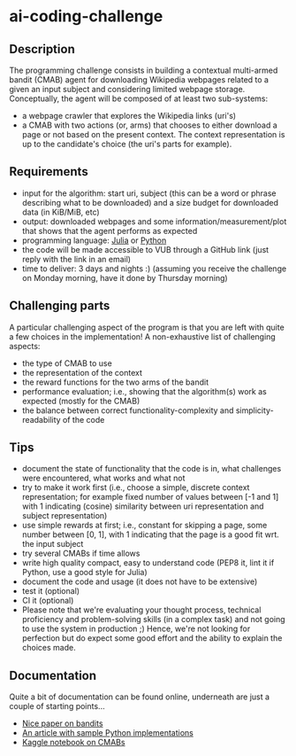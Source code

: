 # ai-coding-challenge

## Description
The programming challenge consists in building a contextual multi-armed bandit (CMAB) agent for downloading Wikipedia webpages related to a given an input subject and considering limited webpage storage.
Conceptually, the agent will be composed of at least two sub-systems:
 - a webpage crawler that explores the Wikipedia links (uri's)
 - a CMAB with two actions (or, arms) that chooses to either download a page or not based on the present context. The context representation is up to the candidate's choice (the uri's parts for example).

## Requirements
 - input for the algorithm: start uri, subject (this can be a word or phrase describing what to be downloaded) and a size budget for downloaded data (in KiB/MiB, etc)
 - output: downloaded webpages and some information/measurement/plot that shows that the agent performs as expected
 - programming language: [Julia](https://julialang.org) or [Python](https://python.org)
 - the code will be made accessible to VUB through a GitHub link (just reply with the link in an email)
 - time to deliver: 3 days and nights :) (assuming you receive the challenge on Monday morning, have it done by Thursday morning) 

## Challenging parts
A particular challenging aspect of the program is that you are left with quite a few choices in the implementation! A non-exhaustive list of challenging aspects:
 - the type of CMAB to use
 - the representation of the context
 - the reward functions for the two arms of the bandit
 - performance evaluation; i.e., showing that the algorithm(s) work as expected (mostly for the CMAB)
 - the balance between correct functionality-complexity and simplicity-readability of the code

## Tips
 - document the state of functionality that the code is in, what challenges were encountered, what works and what not
 - try to make it work first (i.e., choose a simple, discrete context representation; for example fixed number of values between [-1 and 1] with 1 indicating (cosine) similarity between uri representation and subject representation)
 - use simple rewards at first; i.e., constant for skipping a page, some number between [0, 1], with 1 indicating that the page is a good fit wrt. the input subject
 - try several CMABs if time allows
 - write high quality compact, easy to understand code (PEP8 it, lint it if Python, use a good style for Julia)
 - document the code and usage (it does not have to be extensive)
 - test it (optional)
 - CI it (optional)
 - Please note that we're evaluating your thought process, technical proficiency and problem-solving skills (in a complex task) and not going to use the system in production ;) Hence, we're not looking for perfection but do expect some good effort and the ability to explain the choices made.

## Documentation
Quite a bit of documentation can be found online, underneath are just a couple of starting points...
 - [Nice paper on bandits](https://arxiv.org/pdf/1904.07272.pdf)
 - [An article with sample Python implementations](https://lilianweng.github.io/lil-log/2018/01/23/the-multi-armed-bandit-problem-and-its-solutions.html)
 - [Kaggle notebook on CMABs](https://www.kaggle.com/phamvanvung/cb-linucb)

